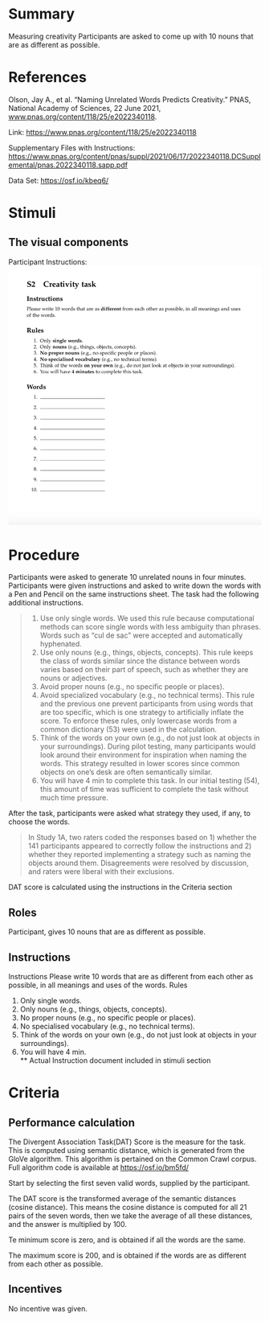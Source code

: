 # Summary
Measuring creativity
Participants are asked to come up with 10 nouns that are as different as possible.

# References
Olson, Jay A., et al. “Naming Unrelated Words Predicts Creativity.” PNAS, National Academy of Sciences, 22 June 2021, www.pnas.org/content/118/25/e2022340118. 

Link: https://www.pnas.org/content/118/25/e2022340118

Supplementary Files with Instructions: https://www.pnas.org/content/pnas/suppl/2021/06/17/2022340118.DCSupplemental/pnas.2022340118.sapp.pdf

Data Set: https://osf.io/kbeq6/

# Stimuli
## The visual components
Participant Instructions:  ![image](https://github.com/Watts-Lab/task-mapping/blob/d56a66f999e2d9fb0ce0d912d953041f7fa9cbe8/images/Divergent_Association_Task_Instructions.png)

# Procedure
Participants were asked to generate 10 unrelated nouns in four minutes. Participants were given instructions and asked to write down the words with a Pen and Pencil on the same instructions sheet.
The task had the following additional instructions.  
> 1) Use only single words. We used this rule because computational methods can score single words with less ambiguity than phrases. Words such as “cul de sac” were accepted and automatically hyphenated.  
> 2) Use only nouns (e.g., things, objects, concepts). This rule keeps the class of words similar since the distance between words varies based on their part of speech, such as whether they are nouns or adjectives.  
> 3) Avoid proper nouns (e.g., no specific people or places).  
> 4) Avoid specialized vocabulary (e.g., no technical terms). This rule and the previous one prevent participants from using words that are too specific, which is one strategy to artificially inflate the score. To enforce these rules, only lowercase words from a common dictionary (53) were used in the calculation.  
> 5) Think of the words on your own (e.g., do not just look at objects in your surroundings). During pilot testing, many participants would look around their environment for inspiration when naming the words. This strategy resulted in lower scores since common objects on one’s desk are often semantically similar.  
> 6) You will have 4 min to complete this task. In our initial testing (54), this amount of time was sufficient to complete the task without much time pressure.

After the task, participants were asked what strategy they used, if any, to choose the words.
> In Study 1A, two raters coded the responses based on 1) whether the 141 participants appeared to correctly follow the instructions and 2) whether they reported implementing a strategy such as naming the objects around them. Disagreements were resolved by discussion, and raters were liberal with their exclusions.

DAT score is calculated using the instructions in the Criteria section

## Roles 
Participant, gives 10 nouns that are as different as possible.

## Instructions
Instructions
Please write 10 words that are as different from each other as possible, in all meanings and uses
of the words.
Rules

1) Only single words.
2) Only nouns (e.g., things, objects, concepts).
3) No proper nouns (e.g., no specific people or places).
4) No specialised vocabulary (e.g., no technical terms).
5) Think of the words on your own (e.g., do not just look at objects in your surroundings).
6) You will have 4 min.  
** Actual Instruction document included in stimuli section

# Criteria
## Performance calculation

The Divergent Association Task(DAT) Score is the measure for the task.  This is computed using semantic distance, which is generated from the GloVe algorithm.  This algorithm is pertained on the Common Crawl corpus.  Full algorithm code is available at https://osf.io/bm5fd/

Start by selecting the first seven valid words, supplied by the participant.

The DAT score is the transformed average of the semantic distances (cosine distance).  This means the cosine distance is computed for all 21 pairs of the seven words, then we take the average of all these distances, and the answer is multiplied by 100.  

Te minimum score is zero, and is obtained if all the words are the same.

The maximum score is 200, and is obtained if the words are as different from each other as possible.

## Incentives
No incentive was given.
